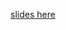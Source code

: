 [slides here](https://raw.githubusercontent.com/kasparmartens/datavis-tutorial/master/2018_10_18_slides.html)
